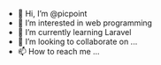 - 👋 Hi, I’m @picpoint
- 👀 I’m interested in web programming
- 🌱 I’m currently learning Laravel
- 💞️ I’m looking to collaborate on ...
- 📫 How to reach me ...

<!---
picpoint/picpoint is a ✨ special ✨ repository because its `README.md` (this file) appears on your GitHub profile.
You can click the Preview link to take a look at your changes.
--->
